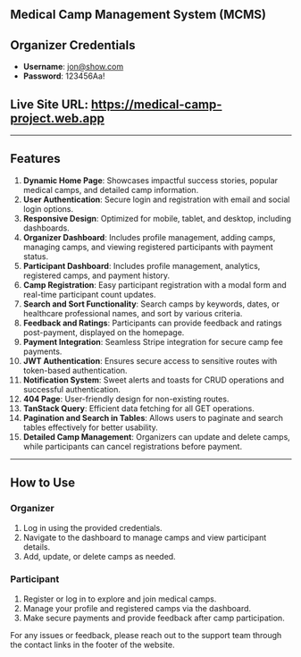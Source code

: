 ## Medical Camp Management System (MCMS)

## Organizer Credentials
- **Username**: jon@show.com
- **Password**: 123456Aa!

## Live Site URL: https://medical-camp-project.web.app

---

## Features
1. **Dynamic Home Page**: Showcases impactful success stories, popular medical camps, and detailed camp information.
2. **User Authentication**: Secure login and registration with email and social login options.
3. **Responsive Design**: Optimized for mobile, tablet, and desktop, including dashboards.
4. **Organizer Dashboard**: Includes profile management, adding camps, managing camps, and viewing registered participants with payment status.
5. **Participant Dashboard**: Includes profile management, analytics, registered camps, and payment history.
6. **Camp Registration**: Easy participant registration with a modal form and real-time participant count updates.
7. **Search and Sort Functionality**: Search camps by keywords, dates, or healthcare professional names, and sort by various criteria.
8. **Feedback and Ratings**: Participants can provide feedback and ratings post-payment, displayed on the homepage.
9. **Payment Integration**: Seamless Stripe integration for secure camp fee payments.
10. **JWT Authentication**: Ensures secure access to sensitive routes with token-based authentication.
11. **Notification System**: Sweet alerts and toasts for CRUD operations and successful authentication.
12. **404 Page**: User-friendly design for non-existing routes.
13. **TanStack Query**: Efficient data fetching for all GET operations.
14. **Pagination and Search in Tables**: Allows users to paginate and search tables effectively for better usability.
15. **Detailed Camp Management**: Organizers can update and delete camps, while participants can cancel registrations before payment.

---

## How to Use
### Organizer
1. Log in using the provided credentials.
2. Navigate to the dashboard to manage camps and view participant details.
3. Add, update, or delete camps as needed.

### Participant
1. Register or log in to explore and join medical camps.
2. Manage your profile and registered camps via the dashboard.
3. Make secure payments and provide feedback after camp participation.

For any issues or feedback, please reach out to the support team through the contact links in the footer of the website.